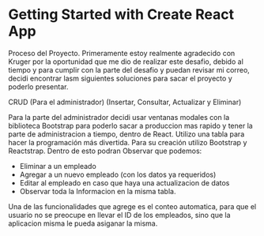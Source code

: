# Getting Started with Create React App

Proceso del Proyecto.
Primeramente estoy realmente agradecido con Kruger por la oportunidad que me dio de realizar este desafio, debido al tiempo y para cumplir con la parte del desafio y puedan revisar mi correo, decidi encontrar lasm siguientes soluciones para sacar el proyecto y poderlo presentar.

CRUD (Para el administrador) (Insertar, Consultar, Actualizar y Eliminar)

Para la parte del administrador decidi usar ventanas modales con la biblioteca Bootstrap para poderlo sacar a produccion mas rapido y tener la parte de administracion a tiempo, dentro de React. Utilizo una tabla para hacer la programación más divertida. Para su creación utilizo Bootstrap y Reactstrap.
Dentro de esto podran Observar que podemos:
- Eliminar a un empleado
- Agregar a un nuevo empleado (con los datos ya requeridos)
- Editar al empleado en caso que haya una actualizacion de datos
- Observar toda la Informacion en la misma tabla.

Una de las funcionalidades que agrege es el conteo automatica, para que el usuario no se preocupe en llevar el ID de los empleados, sino que la aplicacion misma le pueda asiganar la misma. 

